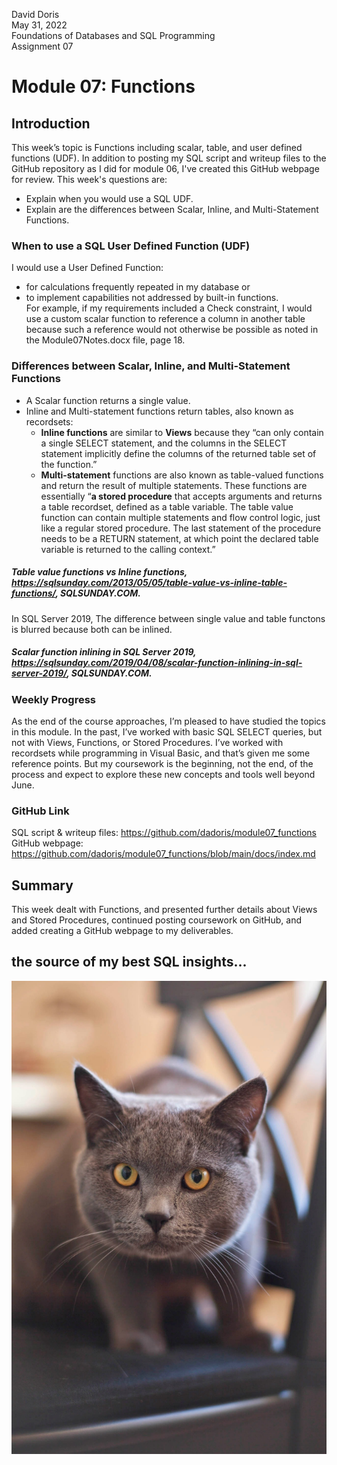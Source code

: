 David Doris<br/>
May  31, 2022<br/>
Foundations of Databases and SQL Programming<br/>
Assignment 07<br/>

# Module 07: Functions
## Introduction
This week’s topic is Functions including scalar, table, and user defined functions (UDF).  In addition to posting my SQL script and writeup files to the GitHub repository as I did for module 06, I've created this GitHub webpage for review.  This week's questions are:
- Explain when you would use a SQL UDF.<br/>
- Explain are the differences between Scalar, Inline, and Multi-Statement Functions.<br/>

### When to use a SQL User Defined Function (UDF)
I would use a User Defined Function: 
- for calculations frequently repeated in my database or 
- to implement capabilities not addressed by built-in functions.  
For example, if my requirements included a Check constraint, I would use a custom scalar function to reference a column in another table because such a reference would not otherwise be possible as noted in the Module07Notes.docx file, page 18.

### Differences between Scalar, Inline, and Multi-Statement Functions
- A Scalar function returns a single value.
- Inline and Multi-statement functions return tables, also known as recordsets:
  - **Inline functions** are similar to **Views** because they “can only contain a single SELECT statement, and the columns in the SELECT statement implicitly define the columns of the returned table set of the function.” <br/>
  - **Multi-statement** functions are also known as table-valued functions and return the result of multiple statements.  These functions are essentially “**a stored procedure** that accepts arguments and returns a table recordset, defined as a table variable. The table value function can contain multiple statements and flow control logic, just like a regular stored procedure. The last statement of the procedure needs to be a RETURN statement, at which point the declared table variable is returned to the calling context.” 
##### Table value functions vs Inline functions, https://sqlsunday.com/2013/05/05/table-value-vs-inline-table-functions/, SQLSUNDAY.COM. 
In SQL Server 2019, The difference between single value and table functons is blurred because both can be inlined. 
##### Scalar function inlining in SQL Server 2019, https://sqlsunday.com/2019/04/08/scalar-function-inlining-in-sql-server-2019/, SQLSUNDAY.COM.
  
### Weekly Progress 
As the end of the course approaches, I’m pleased to have studied the topics in this module.  In the past, I’ve worked with basic SQL SELECT queries, but not with Views, Functions, or Stored Procedures.  I’ve worked with recordsets while programming in Visual Basic, and that’s given me some reference points.  But my coursework is the beginning, not the end, of the process and expect to explore these new concepts and tools well beyond June. 

### GitHub Link
SQL script & writeup files: https://github.com/dadoris/module07_functions<br/>
GitHub webpage: https://github.com/dadoris/module07_functions/blob/main/docs/index.md<br/>

## Summary 
This week dealt with Functions, and presented further details about Views and Stored Procedures,  continued posting coursework on GitHub, and added creating a GitHub webpage to my deliverables.  

## the source of my best SQL insights...
![this is my sql hero:](pexels-public-domain-pictures-68136.jpg)

